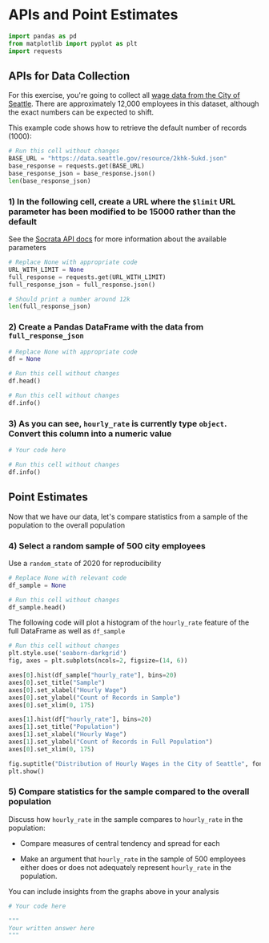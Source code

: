 # APIs and Point Estimates


```python
import pandas as pd
from matplotlib import pyplot as plt
import requests
```

## APIs for Data Collection

For this exercise, you're going to collect all [wage data from the City of Seattle](https://data.seattle.gov/City-Business/City-of-Seattle-Wage-Data/2khk-5ukd).  There are approximately 12,000 employees in this dataset, although the exact numbers can be expected to shift.

This example code shows how to retrieve the default number of records (1000):


```python
# Run this cell without changes
BASE_URL = "https://data.seattle.gov/resource/2khk-5ukd.json"
base_response = requests.get(BASE_URL)
base_response_json = base_response.json()
len(base_response_json)
```

### 1) In the following cell, create a URL where the `$limit` URL parameter has been modified to be 15000 rather than the default

See the [Socrata API docs](https://dev.socrata.com/docs/queries/) for more information about the available parameters


```python
# Replace None with appropriate code
URL_WITH_LIMIT = None
full_response = requests.get(URL_WITH_LIMIT)
full_response_json = full_response.json()

# Should print a number around 12k
len(full_response_json)
```

### 2) Create a Pandas DataFrame with the data from `full_response_json`


```python
# Replace None with appropriate code
df = None
```


```python
# Run this cell without changes
df.head()
```


```python
# Run this cell without changes
df.info()
```

### 3) As you can see, `hourly_rate` is currently type `object`.  Convert this column into a numeric value


```python
# Your code here
```


```python
# Run this cell without changes
df.info()
```

## Point Estimates

Now that we have our data, let's compare statistics from a sample of the population to the overall population

### 4) Select a random sample of 500 city employees
Use a `random_state` of 2020 for reproducibility


```python
# Replace None with relevant code
df_sample = None
```


```python
# Run this cell without changes
df_sample.head()
```

The following code will plot a histogram of the `hourly_rate` feature of the full DataFrame as well as `df_sample`


```python
# Run this cell without changes
plt.style.use('seaborn-darkgrid')
fig, axes = plt.subplots(ncols=2, figsize=(14, 6))

axes[0].hist(df_sample["hourly_rate"], bins=20)
axes[0].set_title("Sample")
axes[0].set_xlabel("Hourly Wage")
axes[0].set_ylabel("Count of Records in Sample")
axes[0].set_xlim(0, 175)

axes[1].hist(df["hourly_rate"], bins=20)
axes[1].set_title("Population")
axes[1].set_xlabel("Hourly Wage")
axes[1].set_ylabel("Count of Records in Full Population")
axes[0].set_xlim(0, 175)

fig.suptitle("Distribution of Hourly Wages in the City of Seattle", fontsize=18)
plt.show()
```

### 5) Compare statistics for the sample compared to the overall population

Discuss how `hourly_rate` in the sample compares to `hourly_rate` in the population:
- Compare measures of central tendency and spread for each

- Make an argument that `hourly_rate` in the sample of 500 employees either does or does not adequately represent `hourly_rate` in the population.  

You can include insights from the graphs above in your analysis


```python
# Your code here
```


```python
"""
Your written answer here
"""
```


```python

```
